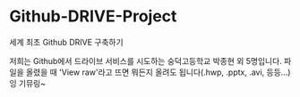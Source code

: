 # Github-DRIVE-Project
세계 최초 Github DRIVE 구축하기

 저희는 Github에서 드라이브 서비스를 시도하는 숭덕고등학교 박종현 외 5명입니다.
파일을 올렸을 때 'View raw'라고 뜨면 뭐든지 올려도 됩니다(.hwp, .pptx, .avi, 등등...)
잉 기뮤링~
